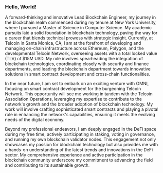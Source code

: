### Hello, World!

A forward-thinking and innovative Lead Blockchain Engineer, my journey in the blockchain realm commenced during my tenure at New York University, where I pursued a Master of Science in Computer Science. My academic pursuits laid a solid foundation in blockchain technology, paving the way for a career that blends technical prowess with strategic insight. Currently, at Telcoin in Santa Monica, CA, I am at the forefront of developing and managing on-chain infrastructure across Ethereum, Polygon, and the developmental Telcoin Network, overseeing assets with a total locked value (TLV) of $15M USD. My role involves spearheading the integration of blockchain technologies, coordinating closely with security and finance departments, and leading the blockchain department towards innovative solutions in smart contract development and cross-chain functionalities.

In the near future, I am set to embark on an exciting venture with OMNI, focusing on smart contract development for the burgeoning Telcoin Network. This opportunity will see me working in tandem with the Telcoin Association Operations, leveraging my expertise to contribute to the network's growth and the broader adoption of blockchain technology. My work will involve crafting sophisticated smart contracts and playing a pivotal role in enhancing the network's capabilities, ensuring it meets the evolving needs of the digital economy.

Beyond my professional endeavors, I am deeply engaged in the DeFi space during my free time, actively participating in staking, voting in governance, and running my own blockchain validator nodes. This engagement not only showcases my passion for blockchain technology but also provides me with a hands-on understanding of the latest trends and innovations in the DeFi sector. My comprehensive experience and active participation in the blockchain community underscore my commitment to advancing the field and contributing to its sustainable growth.
